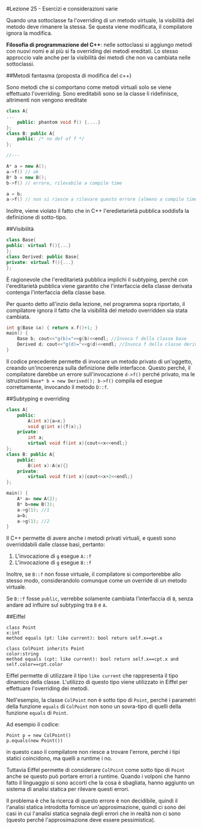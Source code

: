 #Lezione 25 - Esercizi e considerazioni varie

Quando una sottoclasse fa l'overriding di un metodo virtuale, la visibilità del metodo deve rimanere la stessa. Se questa viene modificata, il compilatore ignora la modifica.

**Filosofia di programmazione del C++**: nelle sottoclassi si aggiungo metodi con nuovi nomi e al più si fa overriding dei metodi ereditati. Lo stesso approccio vale anche per la visibilità dei metodi che non va cambiata nelle sottoclassi.

##Metodi fantasma (proposta di modifica del c++)

Sono metodi che si comportano come metodi virtuali solo se viene effettuato l'overriding. Sono ereditabili sono se la classe li ridefinisce, altrimenti non vengono ereditate

```c++
class A{
...
    public: phantom void f() {....}
};
class B: public A{
    public: /* no def of f */
};

//---

A* a = new A();
a->f() // ok
B* b = new B();
b->f() // errore, rilevabile a compile time

a = b;
a->f() // non si riesce a rilevare questo errore (almeno a compile time)
```

Inoltre, viene violato il fatto che in C++ l'eredietarietà pubblica soddisfa la definizione di sotto-tipo. 

##Visibilità

```c++
class Base{
public: virtual f(){...}
};
class Derived: public Base{
private: virtual f(){...}
};
```

È ragionevole che l'ereditarietà pubblica implichi il subtyping, perché con l'ereditarietà pubblica viene garantito che l'interfaccia della classe derivata contenga l'interfaccia della classe base.

Per quanto detto all'inzio della lezione, nel programma sopra riportato, il compilatore ignora il fatto che la visibilità del metodo overridden sia stata cambiata.

```c++
int g(Base &x) { return x.f()+1; }
main() {
    Base b; cout<<"g(b)="<<g(b)<<endl; //Invoca f della classe base
    Derived d; cout<<"g(d)="<<g(d)<<endl; //Invoca f della classe derivata
}
```

Il codice precedente permette di invocare un metodo privato di un'oggetto, creando un'incoerenza sulla definizione delle interfacce.
Questo perché, il compilatore darebbe un errore sull'invocazione `d->f()` perché privato, ma le istruzioni `Base* b = new Derived(); b->f()` compila ed esegue correttamente, invocando il metodo `D::f`.

##Subtyping e overriding

```c++
class A{
    public:
        A(int x){a=x;}
        void g(int x){f(x);}
    private:
        int a;
        virtual void f(int x){cout<<x<<endl;}
};
class B: public A{
    public:
        B(int x):A(x){}
    private:
        virtual void f(int x){cout<<x+2<<endl;}
};

main() {
    A* a= new A(2);
    B* b=new B(3);
    a->g(1); //1
    a=b;
    a->g(1); //2
}
```

Il C++ permette di avere anche i metodi privati virtuali, e questi sono overriddabili dalle classe basi, pertanto:

1. L'invocazione di `g` esegue `A::f`
2. L'invocazione di `g` esegue `B::f`

Inoltre, se `B::f` non fosse virtuale, il compilatore si comporterebbe allo stesso modo, considerandolo comunque come un override di un metodo virtuale.

Se `B::f` fosse `public`, verrebbe solamente cambiata l'interfaccia di `B`, senza andare ad influire sul subtyping tra `B` e `A`.

##Eiffel 

```
class Point
x:int
method equals (pt: like current): bool return self.x==pt.x

class ColPoint inherits Point
color:string
method equals (cpt: like current): bool return self.x==cpt.x and self.color==cpt.color
```

Eiffel permette di utilizzare il tipo `like current` che rappresenta il tipo dinamico della classe.
L'utilizzo di questo tipo viene utilizzato in Eiffel per effettuare l'overriding dei metodi.

Nell'esempio, la classe `ColPoint` non è sotto tipo di `Point`, perché i parametri della funzione `equals` di `ColPoint` non sono un sovra-tipo di quelli della funzione `equals` di `Point`.

Ad esempio il codice:

```
Point p = new ColPoint()
p.equals(new Point())
```

in questo caso il compilatore non riesce a trovare l'errore, perché i tipi statici coincidono, ma quelli a runtime i no.

Tuttavia Eiffel permette di considerare `ColPoint` come sotto tipo di `Point` anche se questo può portare errori a runtime.
Quando i volponi che hanno fatto il linguaggio si sono accorti che la cosa è sbagliata, hanno aggiunto un sistema di analisi statica per rilevare questi errori.

Il problema è che la ricerca di questo errore è non decidibile, quindi il l'analisi statica introdotta fornisce un'approsimazione, quindi ci sono dei casi in cui l'analisi statica segnala degli errori che in realtà non ci sono (questo perché l'approsimazione deve essere pessimistica).

